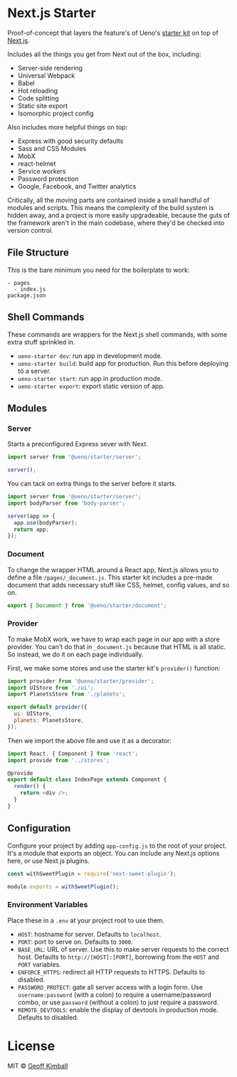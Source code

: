 # Next.js Starter

Proof-of-concept that layers the feature's of Ueno's [starter kit](https://github.com/ueno-llc/starter-kit-universally) on top of [Next.js](https://github.com/zeit/next.js).

Includes all the things you get from Next out of the box, including:

- Server-side rendering
- Universal Webpack
- Babel
- Hot reloading
- Code splitting
- Static site export
- Isomorphic project config

Also includes more helpful things on top:

- Express with good security defaults
- Sass and CSS Modules
- MobX
- react-helmet
- Service workers
- Password protection
- Google, Facebook, and Twitter analytics

Critically, all the moving parts are contained inside a small handful of modules and scripts. This means the complexity of the build system is hidden away, and a project is more easily upgradeable, because the guts of the framework aren't in the main codebase, where they'd be checked into version control.

## File Structure

This is the bare minimum you need for the boilerplate to work:

```
- pages
  - index.js
package.json
```

## Shell Commands

These commands are wrappers for the Next.js shell commands, with some extra stuff sprinkled in.

- `ueno-starter dev`: run app in development mode.
- `ueno-starter build`: build app for production. Run this before deploying to a server.
- `ueno-starter start`: run app in production mode.
- `ueno-starter export`: export static version of app.

## Modules

### Server

Starts a preconfigured Express sever with Next.

```js
import server from '@ueno/starter/server';

server();
```

You can tack on extra things to the server before it starts.

```js
import server from '@ueno/starter/server';
import bodyParser from 'body-parser';

server(app => {
  app.use(bodyParser);
  return app;
});
```

### Document

To change the wrapper HTML around a React app, Next.js allows you to define a file `/pages/_document.js`. This starter kit includes a pre-made document that adds necessary stuff like CSS, helmet, config values, and so on.

```js
export { Document } from '@ueno/starter/document';
```

### Provider

To make MobX work, we have to wrap each page in our app with a store provider. You can't do that in `_document.js` because that HTML is all static. So instead, we do it on each page individually.

First, we make some stores and use the starter kit's `provider()` function:

```js
import provider from '@ueno/starter/provider';
import UIStore from './ui';
import PlanetsStore from './planets';

export default provider({
  ui: UIStore,
  planets: PlanetsStore,
});
```

Then we import the above file and use it as a decorator:

```js
import React, { Component } from 'react';
import provide from '../stores';

@provide
export default class IndexPage extends Component {
  render() {
    return <div />;
  }
}
```

## Configuration

Configure your project by adding `app-config.js` to the root of your project. It's a module that exports an object. You can include any Next.js options here, or use Next.js plugins.

```js
const withSweetPlugin = require('next-sweet-plugin');

module.exports = withSweetPlugin();
```

### Environment Variables

Place these in a `.env` at your project root to use them.

- `HOST`: hostname for server. Defaults to `localhost`.
- `PORT`: port to serve on. Defaults to `3000`.
- `BASE_URL`: URL of server. Use this to make server requests to the correct host. Defaults to `http://[HOST]:[PORT]`, borrowing from the `HOST` and `PORT` variables.
- `ENFORCE_HTTPS`: redirect all HTTP requests to HTTPS. Defaults to disabled.
- `PASSWORD_PROTECT`: gate all server access with a login form. Use `username:password` (with a colon) to require a username/password combo, or use `password` (without a colon) to just require a password.
- `REMOTE_DEVTOOLS`: enable the display of devtools in production mode. Defaults to disabled.

# License

MIT &copy; [Geoff Kimball](http://geoffkimball.com)
